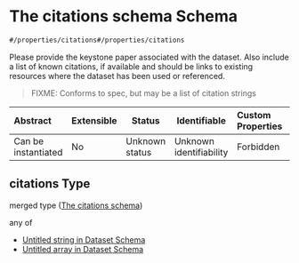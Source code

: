 # The citations schema Schema

```txt
#/properties/citations#/properties/citations
```

Please provide the keystone paper associated with the dataset. Also include a list of known citations, if available and should be links to existing resources where the dataset has been used or referenced.


> FIXME: Conforms to spec, but may be a list of citation strings
>

| Abstract            | Extensible | Status         | Identifiable            | Custom Properties | Additional Properties | Access Restrictions | Defined In                                                                    |
| :------------------ | ---------- | -------------- | ----------------------- | :---------------- | --------------------- | ------------------- | ----------------------------------------------------------------------------- |
| Can be instantiated | No         | Unknown status | Unknown identifiability | Forbidden         | Allowed               | none                | [dataset.schema.json\*](../schema/dataset.schema.json "open original schema") |

## citations Type

merged type ([The citations schema](dataset-properties-the-citations-schema.md))

any of

-   [Untitled string in Dataset Schema](dataset-properties-the-citations-schema-anyof-0.md "check type definition")
-   [Untitled array in Dataset Schema](dataset-properties-the-citations-schema-anyof-1.md "check type definition")
